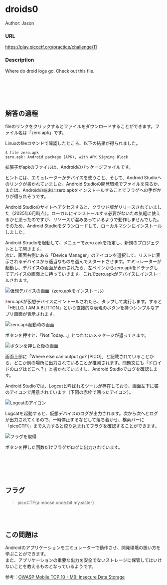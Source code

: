 # droids0
Author: Jason  

### URL
https://play.picoctf.org/practice/challenge/11  

### Description
Where do droid logs go. Check out this file.  

<br>
<br>
<br>
<br>

## 解答の過程
fileのリンクをクリックするとファイルをダウンロードすることができます。ファイル名は「zero.apk」です。  

Linuxのfileコマンドで確認したところ、以下の結果が得られました。  
```
$ file zero.apk
zero.apk: Android package (APK), with APK Signing Block
```
拡張子がapkのファイルは、Androidのパッケージファイルです。  

ヒントには、エミュレーターかデバイスを使うこと、そして、Android Studioへのリンクが書かれていました。Android Studioの開発環境でファイルを見るか、または、Androidの端末にzero.apkをインストールすることでフラグへの手がかりが得られそうです。  

Android Studioのサイトへアクセスすると、クラウド版がリリースされていました（2025年6月時点）。ローカルにインストールする必要がないため気軽に使えるかと思ったのですが、リソースが混みあっているようで動作しませんでした。そのため、Android Studioをダウンロードして、ローカルマシンにインストールしました。  

Android Strudioを起動して、メニューでzero.apkを指定し、新規のプロジェクトとして開きます。  
次に、画面右側にある「Device Manager」のアイコンを選択して、リストに表示されるデバイスから適当なものを選んでスタートさせます。エミュレーターが起動し、デバイスの画面が表示されたら、左ペインからzero.apkをドラッグしてデバイスの画面上に持っていきます。これでzero.apkがデバイスにインストールされます。  

![仮想デバイスの画面（zero.apkをインストール）](./pictures/challenge-11-figure1.png)

zero.apkが仮想デバイスにイントールされたら、タップして実行します。すると「HELLO, I AM A BUTTON」という直接的な表現のボタンを持つシンプルなアプリ画面が表示されます。  

![zero.apk起動時の画面](./pictures/challenge-11-figure2.png)

ボタンを押すと、「Not Today...」とつれないメッセージが返ってきます。  

![ボタンを押した後の画面](./pictures/challenge-11-figure3.png)

画面上部に「Where else can output go? [PICO]」と記載されていることから、どこか別の場所に出力されていることが推測されます。問題文にも「ドロイドのログはどこへ？」と書かれていますし、Android Studioでログを確認します。  

Android Studioでは、Logcatと呼ばれるツールが存在しており、画面左下に猫のアイコンで用意されています（下図の赤枠で囲ったアイコン）。  

![Logcatのアイコン](./pictures/challenge-11-figure4.png)

Logcatを起動すると、仮想デバイスのログが出力されます。次から次へとログが出力されてくるので、一時停止するなどして落ち着かせ、検索バーに「picoCTF{」まで入力すると絞り込まれてフラグを確認することができます。  

![フラグを取得](./pictures/challenge-11-figure5.png)

ボタンを押した回数だけフラグがログに出力されています。  

<br>
<br>
<br>
<br>

## フラグ
> picoCTF{a.moose.once.bit.my.sister}

<br>
<br>

## この問題は
Androidのアプリケーションをエミュレーターで動作させ、開発環境の扱い方を学ぶことができます。  
また、アプリケーションの重要な出力を安全でないストレージに保管してはいけないことを教えるものとなっているようです。  

参考：[OWASP Mobile TOP 10 - M9: Insecure Data Storage](https://owasp.org/www-project-mobile-top-10/2023-risks/m9-insecure-data-storage.html)  
